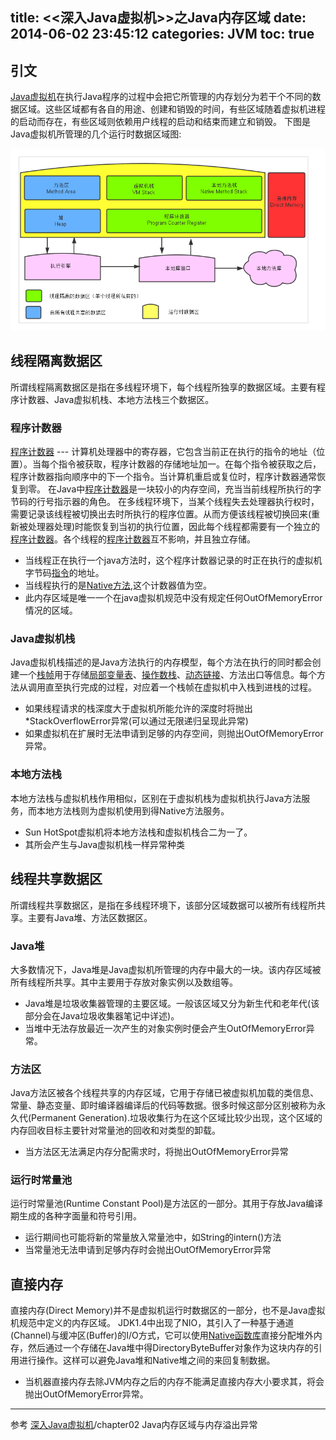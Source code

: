 title: <<深入Java虚拟机>>之Java内存区域
date: 2014-06-02 23:45:12
categories: JVM
toc: true
---
## 引文 ##
[Java虚拟机](http://baike.baidu.com/view/374952.htm?fr=aladdin)在执行Java程序的过程中会把它所管理的内存划分为若干个不同的数据区域。这些区域都有各自的用途、创建和销毁的时间，有些区域随着虚拟机进程的启动而存在，有些区域则依赖用户线程的启动和结束而建立和销毁。
下图是Java虚拟机所管理的几个运行时数据区域图:

![java-memory](/imgs/jvm/Java-Memory.png)

## 线程隔离数据区 ##
所谓线程隔离数据区是指在多线程环境下，每个线程所独享的数据区域。主要有程序计数器、Java虚拟机栈、本地方法栈三个数据区。
### 程序计数器 ###
[程序计数器](http://baike.baidu.com/view/178145.htm?fr=aladdin) --- 计算机处理器中的寄存器，它包含当前正在执行的指令的地址（位置）。当每个指令被获取，程序计数器的存储地址加一。在每个指令被获取之后，程序计数器指向顺序中的下一个指令。当计算机重启或复位时，程序计数器通常恢复到零。
在Java中[程序计数器](http://baike.baidu.com/view/178145.htm?fr=aladdin)是一块较小的内存空间，充当当前线程所执行的字节码的行号指示器的角色。
在多线程环境下，当某个线程失去处理器执行权时，需要记录该线程被切换出去时所执行的程序位置。从而方便该线程被切换回来(重新被处理器处理)时能恢复到当初的执行位置，因此每个线程都需要有一个独立的[程序计数器](http://baike.baidu.com/view/178145.htm?fr=aladdin)。各个线程的[程序计数器](http://baike.baidu.com/view/178145.htm?fr=aladdin)互不影响，并且独立存储。
- 当线程正在执行一个java方法时，这个程序计数器记录的时正在执行的虚拟机字节码[指令](http://baike.baidu.com/view/178461.htm?fr=aladdin)的地址。
- 当线程执行的是[Native方法](http://www.enet.com.cn/article/2007/1029/A20071029886398.shtml),这个计数器值为空。
- 此内存区域是唯一一个在java虚拟机规范中没有规定任何OutOfMemoryError情况的区域。

### Java虚拟机栈 ###
Java虚拟机栈描述的是Java方法执行的内存模型，每个方法在执行的同时都会创建一个[栈帧](http://baike.baidu.com/view/8128123.htm?fr=aladdin)用于存储[局部变量表](http://blog.csdn.net/kevin_luan/article/details/22986081)、[操作数栈](http://denverj.iteye.com/blog/1218359)、[动态链接](http://jnn.iteye.com/blog/83105)、方法出口等信息。每个方法从调用直至执行完成的过程，对应着一个栈帧在虚拟机中入栈到进栈的过程。
- 如果线程请求的栈深度大于虚拟机所能允许的深度时将抛出*StackOverflowError异常(可以通过无限递归呈现此异常)
- 如果虚拟机在扩展时无法申请到足够的内存空间，则抛出OutOfMemoryError异常。

### 本地方法栈 ###
本地方法栈与虚拟机栈作用相似，区别在于虚拟机栈为虚拟机执行Java方法服务，而本地方法栈则为虚拟机使用到得Native方法服务。
- Sun HotSpot虚拟机将本地方法栈和虚拟机栈合二为一了。
- 其所会产生与Java虚拟机栈一样异常种类

## 线程共享数据区 ##
所谓线程共享数据区，是指在多线程环境下，该部分区域数据可以被所有线程所共享。主要有Java堆、方法区数据区。

### Java堆 ###
大多数情况下，Java堆是Java虚拟机所管理的内存中最大的一块。该内存区域被所有线程所共享。其中主要用于存放对象实例以及数组等。
- Java堆是垃圾收集器管理的主要区域。一般该区域又分为新生代和老年代(该部分会在Java垃圾收集器笔记中详述)。
- 当堆中无法存放最近一次产生的对象实例时便会产生OutOfMemoryError异常。

### 方法区 ###
Java方法区被各个线程共享的内存区域，它用于存储已被虚拟机加载的类信息、常量、静态变量、即时编译器编译后的代码等数据。很多时候这部分区别被称为永久代(Permanent Generation).垃圾收集行为在这个区域比较少出现，这个区域的内存回收目标主要针对常量池的回收和对类型的卸载。
- 当方法区无法满足内存分配需求时，将抛出OutOfMemoryError异常

### 运行时常量池 ###
运行时常量池(Runtime Constant Pool)是方法区的一部分。其用于存放Java编译期生成的各种字面量和符号引用。
- 运行期间也可能将新的常量放入常量池中，如String的intern()方法
- 当常量池无法申请到足够内存时会抛出OutOfMemoryError异常

## 直接内存 ##
直接内存(Direct Memory)并不是虚拟机运行时数据区的一部分，也不是Java虚拟机规范中定义的内存区域。
JDK1.4中出现了NIO，其引入了一种基于通道(Channel)与缓冲区(Buffer)的I/O方式，它可以使用[Native函数库](http://blog.csdn.net/gogor/article/details/6565665)直接分配堆外内存，然后通过一个存储在Java堆中得DirectoryByteBuffer对象作为这块内存的引用进行操作。这样可以避免Java堆和Native堆之间的来回复制数据。
- 当机器直接内存去除JVM内存之后的内存不能满足直接内存大小要求其，将会抛出OutOfMemoryError异常。

----

参考 [深入Java虚拟机](http://item.jd.com/11252778.html)/chapter02 Java内存区域与内存溢出异常



